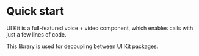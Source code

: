 # Quick start

UI Kit is a full-featured voice + video component, which enables calls with just a few lines of code.

This library is used for decoupling between UI Kit packages.